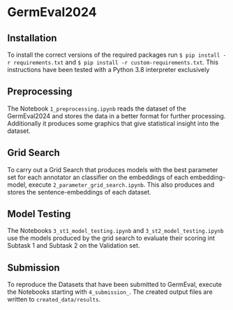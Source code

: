 # GermEval2024
## Installation
To install the correct versions of the required packages run `$ pip install -r requirements.txt` 
and `$ pip install -r custom-requirements.txt`. This instructions have been tested with a Python 3.8 interpreter
exclusively

## Preprocessing
The Notebook `1_preprocessing.ipynb` reads the dataset of the GermEval2024 and stores the data in a better format for
further processing. Additionally it produces some graphics that give statistical insight into the dataset.

## Grid Search
To carry out a Grid Search that produces models with the best parameter set for each annotator an classifier
on the embeddings of each embedding-model, execute `2_parameter_grid_search.ipynb`. This also produces and stores
the sentence-embeddings of each dataset.

## Model Testing
The Notebooks `3_st1_model_testing.ipynb` and `3_st2_model_testing.ipynb` use the models produced by the grid search
to evaluate their scoring int Subtask 1 and Subtask 2 on the Validation set. 

## Submission
To reproduce the Datasets that have been submitted to GermEval, execute the Notebooks starting with `4_submission_`.
The created output files are written to `created_data/results`.